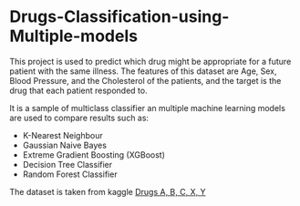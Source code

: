 # Drugs-Classification-using-Multiple-models
This project is used to predict which drug might be appropriate for a future patient with the same illness. The features of this dataset are Age, Sex, Blood Pressure, and the Cholesterol of the patients, and the target is the drug that each patient responded to.

It is a sample of multiclass classifier an multiple machine learning models are used to compare results such as:
- K-Nearest Neighbour
- Gaussian Naive Bayes
- Extreme Gradient Boosting (XGBoost)
- Decision Tree Classifier
- Random Forest Classifier

The dataset is taken from kaggle [Drugs A, B, C, X, Y](https://www.kaggle.com/pablomgomez21/drugs-a-b-c-x-y-for-decision-trees)

